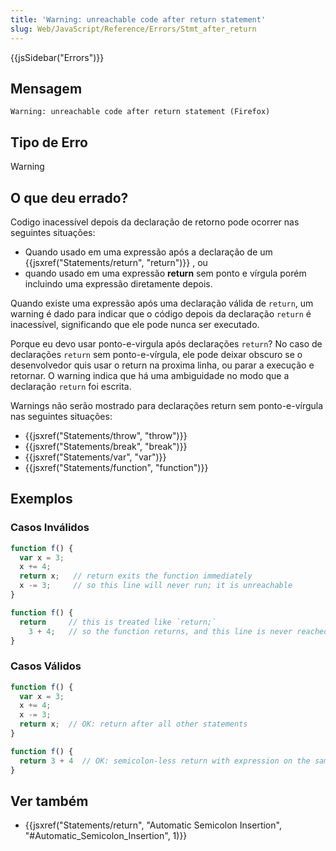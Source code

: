 ```yaml
---
title: 'Warning: unreachable code after return statement'
slug: Web/JavaScript/Reference/Errors/Stmt_after_return
---
```


{{jsSidebar("Errors")}}

## Mensagem

```
Warning: unreachable code after return statement (Firefox)
```

## Tipo de Erro

Warning

## O que deu errado?

Codigo inacessível depois da declaração de retorno pode ocorrer nas seguintes situações:

- Quando usado em uma expressão após a declaração de um {{jsxref("Statements/return", "return")}} , ou
- quando usado em uma expressão **return** sem ponto e vírgula porém incluindo uma expressão diretamente depois.

Quando existe uma expressão após uma declaração válida de `return`, um warning é dado para indicar que o código depois da declaração `return` é inacessível, significando que ele pode nunca ser executado.

Porque eu devo usar ponto-e-virgula após declarações `return`? No caso de declarações `return` sem ponto-e-vírgula, ele pode deixar obscuro se o desenvolvedor quis usar o return na proxima linha, ou parar a execução e retornar. O warning indica que há uma ambiguidade no modo que a declaração `return` foi escrita.

Warnings não serão mostrado para declarações return sem ponto-e-vírgula nas seguintes situações:

- {{jsxref("Statements/throw", "throw")}}
- {{jsxref("Statements/break", "break")}}
- {{jsxref("Statements/var", "var")}}
- {{jsxref("Statements/function", "function")}}

## Exemplos

### Casos Inválidos

```js example-bad
function f() {
  var x = 3;
  x += 4;
  return x;   // return exits the function immediately
  x -= 3;     // so this line will never run; it is unreachable
}

function f() {
  return     // this is treated like `return;`
    3 + 4;   // so the function returns, and this line is never reached
}
```

### Casos Válidos

```js example-good
function f() {
  var x = 3;
  x += 4;
  x -= 3;
  return x;  // OK: return after all other statements
}

function f() {
  return 3 + 4  // OK: semicolon-less return with expression on the same line
}
```

## Ver também

- {{jsxref("Statements/return", "Automatic Semicolon Insertion", "#Automatic_Semicolon_Insertion", 1)}}
